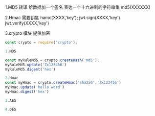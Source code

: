 1.MD5 转译 给数据加一个签名 表达一个十六进制的字符串集 md5(XXXXXX)

2.Hmac 需要钥匙 hamc(XXXX,'key');
    jwt.sign(XXXX,'key')
    jwt.verify(XXXX,'key')

3.crypto 模块 提供加密
```js
const crypto = require('crypto');

1.MD5

const myRuleMd5 = crypto.createHash('md5');
myRuleMd5.update('Zx123456')
myRuleMd5.digest('hex')

2.Hmac
const myHmac = crypto.createHmac('sha256','Zx123456')
myHmac.update('hello word')
myHmac.digest('hex')

3.AES

4.DES



```